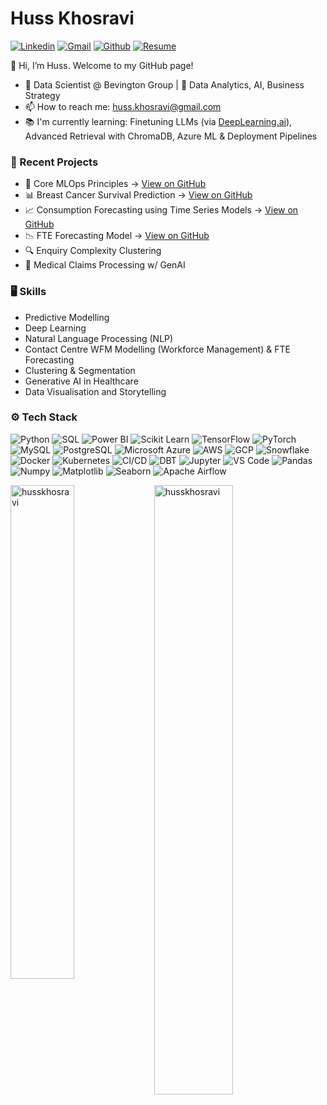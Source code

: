 #  Huss Khosravi
[![Linkedin](https://img.shields.io/badge/-LinkedIn-blue?style=flat&logo=Linkedin&logoColor=white)](https://www.linkedin.com/in/huss-khosravi/) [![Gmail](https://img.shields.io/badge/-Gmail-c14438?style=flat&logo=Gmail&logoColor=white)](mailto:huss.khosravi@gmail.com) [![Github](https://img.shields.io/github/followers/husskhosravi?label=Follow&style=social)](https://github.com/husskhosravi) [![Resume](https://img.shields.io/badge/Resume-PDF-blue)](./Huss.Khosravi_Resume.pdf)

👋 Hi, I’m Huss. Welcome to my GitHub page!

-  💼 Data Scientist @ Bevington Group | 🧠 Data Analytics, AI, Business Strategy
-  📫 How to reach me: huss.khosravi@gmail.com
-  📚 I'm currently learning: Finetuning LLMs (via [DeepLearning.ai](https://www.deeplearning.ai)), Advanced Retrieval with ChromaDB,  Azure ML & Deployment Pipelines
### 🧠 Recent Projects
- 🚀 Core MLOps Principles → [View on GitHub](https://github.com/husskhosravi/simple-mlops-project)
- 📊 Breast Cancer Survival Prediction → [View on GitHub](https://github.com/husskhosravi/breast-cancer-survival)
- 📈 Consumption Forecasting using Time Series Models → [View on GitHub](https://github.com/husskhosravi/ML-timeseries-forecasting)
- 📉 FTE Forecasting Model → [View on GitHub](https://github.com/husskhosravi/bank-loan-forecasting)
- 🔍 Enquiry Complexity Clustering
- 🧾 Medical Claims Processing w/ GenAI
### 🖥 Skills
- Predictive Modelling
- Deep Learning
- Natural Language Processing (NLP)
- Contact Centre WFM Modelling (Workforce Management) & FTE Forecasting
- Clustering & Segmentation
- Generative AI in Healthcare
- Data Visualisation and Storytelling
### ⚙️ Tech Stack
![Python](https://img.shields.io/badge/-Python-05122A?style=flat-square&logo=Python&color=353535) 
![SQL](https://img.shields.io/badge/-SQL-05122A?style=flat-square&logo=SQL&color=353535) 
![Power BI](https://img.shields.io/badge/-Power%20BI-05122A?style=flat-square&logo=powerbi&color=353535) 
![Scikit Learn](https://img.shields.io/badge/-Scikit%20Learn-05122A?style=flat-square&logo=scikit-learn&color=353535) 
![TensorFlow](https://img.shields.io/badge/-TensorFlow-05122A?style=flat-square&logo=TensorFlow&color=353535) 
![PyTorch](https://img.shields.io/badge/-PyTorch-05122A?style=flat-square&logo=PyTorch&color=353535) 
![MySQL](https://img.shields.io/badge/-MySQL-05122A?style=flat-square&logo=MySQL&color=353535) 
![PostgreSQL](https://img.shields.io/badge/-PostgreSQL-05122A?style=flat-square&logo=PostgreSQL&color=353535) 
![Microsoft Azure](https://img.shields.io/badge/-Microsoft%20Azure-05122A?style=flat-square&logo=microsoft-azure&logoColor=white&color=353535)
![AWS](https://img.shields.io/badge/-AWS-05122A?style=flat-square&logo=amazonwebservices&color=353535) 
![GCP](https://img.shields.io/badge/-GCP-05122A?style=flat-square&logo=googlecloud&color=353535) 
![Snowflake](https://img.shields.io/badge/-Snowflake-05122A?style=flat-square&logo=Snowflake&color=353535) 
![Docker](https://img.shields.io/badge/-Docker-05122A?style=flat-square&logo=Docker&color=353535) 
![Kubernetes](https://img.shields.io/badge/-Kubernetes-05122A?style=flat-square&logo=Kubernetes&color=353535) 
![CI/CD](https://img.shields.io/badge/-CI/CD-05122A?style=flat-square&logo=github-actions&color=353535) 
![DBT](https://img.shields.io/badge/-DBT-05122A?style=flat-square&logo=dbt&color=353535) 
![Jupyter](https://img.shields.io/badge/-Jupyter-05122A?style=flat-square&logo=Jupyter&color=353535) 
![VS Code](https://img.shields.io/badge/-VS%20Code-05122A?style=flat-square&logo=visualstudiocode&color=353535) 
![Pandas](https://img.shields.io/badge/-Pandas-05122A?style=flat-square&logo=pandas&color=353535) 
![Numpy](https://img.shields.io/badge/-Numpy-05122A?style=flat-square&logo=numpy&color=353535) 
![Matplotlib](https://img.shields.io/badge/-Matplotlib-05122A?style=flat-square&logo=Matplotlib&color=353535) 
![Seaborn](https://img.shields.io/badge/-Seaborn-05122A?style=flat-square&logo=Seaborn&color=353535) 
![Apache Airflow](https://img.shields.io/badge/-Apache%20Airflow-05122A?style=flat-square&logo=apacheairflow&color=353535)

<div>
  <img width="45%" align="left" src="https://github-readme-stats.vercel.app/api/top-langs?username=husskhosravi&show_icons=true&locale=en&layout=compact" alt="husskhosravi" />
  <img width="50%"  src="https://github-readme-streak-stats.herokuapp.com/?user=husskhosravi&" alt="husskhosravi" />
</div>
